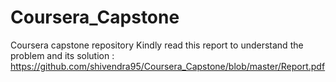 # Coursera_Capstone
Coursera capstone repository
Kindly read this report to understand the problem and its solution : https://github.com/shivendra95/Coursera_Capstone/blob/master/Report.pdf
